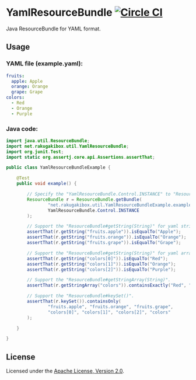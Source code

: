 YamlResourceBundle [![Circle CI](https://circleci.com/gh/akihyro/yaml-resource-bundle.png?circle-token=432a2297d85d3ce3fc7a3610605976851b227fee)](https://circleci.com/gh/akihyro/yaml-resource-bundle)
=======================================================================================================================================================================================================

Java ResourceBundle for YAML format.

Usage
-----

### YAML file (example.yaml):

```yaml
fruits:
  apple: Apple
  orange: Orange
  grape: Grape
colors:
  - Red
  - Orange
  - Purple
```

### Java code:

```java
import java.util.ResourceBundle;
import net.rakugakibox.util.YamlResourceBundle;
import org.junit.Test;
import static org.assertj.core.api.Assertions.assertThat;

public class YamlResourceBundleExample {

    @Test
    public void example() {

        // Specify the "YamlResourceBundle.Control.INSTANCE" to "ResourceBundle.Control".
        ResourceBundle r = ResourceBundle.getBundle(
                "net.rakugakibox.util.YamlResourceBundleExample.example",
                YamlResourceBundle.Control.INSTANCE
        );

        // Support the "ResourceBundle#getString(String)" for yaml string.
        assertThat(r.getString("fruits.apple")).isEqualTo("Apple");
        assertThat(r.getString("fruits.orange")).isEqualTo("Orange");
        assertThat(r.getString("fruits.grape")).isEqualTo("Grape");

        // Support the "ResourceBundle#getString(String)" for yaml array.
        assertThat(r.getString("colors[0]")).isEqualTo("Red");
        assertThat(r.getString("colors[1]")).isEqualTo("Orange");
        assertThat(r.getString("colors[2]")).isEqualTo("Purple");

        // Support the "ResourceBundle#getStringArray(String)".
        assertThat(r.getStringArray("colors")).containsExactly("Red", "Orange", "Purple");

        // Support the "ResourceBundle#keySet()".
        assertThat(r.keySet()).containsOnly(
                "fruits.apple", "fruits.orange", "fruits.grape",
                "colors[0]", "colors[1]", "colors[2]", "colors"
        );

    }

}
```

License
-------

Licensed under the [Apache License, Version 2.0](http://www.apache.org/licenses/LICENSE-2.0).
